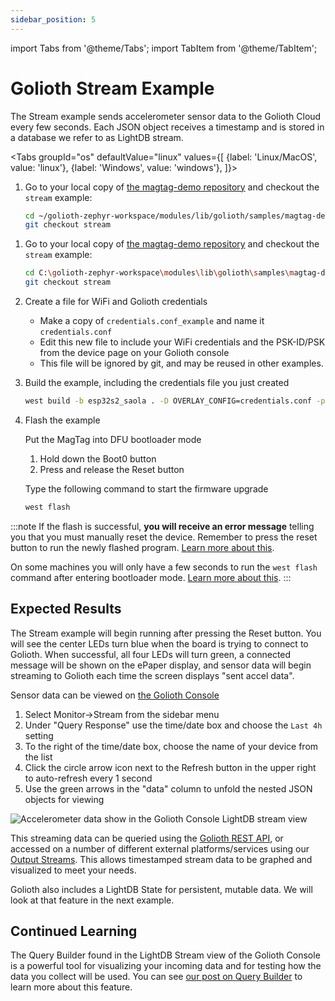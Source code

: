 ```yaml
---
sidebar_position: 5
---
```


import Tabs from '@theme/Tabs';
import TabItem from '@theme/TabItem';

# Golioth Stream Example

The Stream example sends accelerometer sensor data to the Golioth Cloud every few seconds. Each JSON object receives a timestamp and is stored in a database we refer to as LightDB stream.

<Tabs
groupId="os"
defaultValue="linux"
values={[
{label: 'Linux/MacOS', value: 'linux'},
{label: 'Windows', value: 'windows'},
]}>

<TabItem value="linux">

1. Go to your local copy of [the magtag-demo repository](https://github.com/golioth/magtag-demo) and checkout the `stream` example:

    ```bash
    cd ~/golioth-zephyr-workspace/modules/lib/golioth/samples/magtag-demo
    git checkout stream
    ```

</TabItem>
<TabItem value="windows">

1. Go to your local copy of [the magtag-demo repository](https://github.com/golioth/magtag-demo) and checkout the `stream` example:

    ```bash
    cd C:\golioth-zephyr-workspace\modules\lib\golioth\samples\magtag-demo
    git checkout stream
    ```

</TabItem>
</Tabs>

2. Create a file for WiFi and Golioth credentials

    * Make a copy of `credentials.conf_example` and name it `credentials.conf`
    * Edit this new file to include your WiFi credentials and the PSK-ID/PSK from the device page on your Golioth console
    * This file will be ignored by git, and may be reused in other examples.

3. Build the example, including the credentials file you just created

    ```bash
    west build -b esp32s2_saola . -D OVERLAY_CONFIG=credentials.conf -p
    ```

4. Flash the example

    Put the MagTag into DFU bootloader mode

    1. Hold down the Boot0 button
    2. Press and release the Reset button

    Type the following command to start the firmware upgrade

    ```bash
    west flash
    ```

:::note
If the flash is successful, **you will receive an error message** telling you that you must manually reset the device. Remember to press the reset button to run the newly flashed program. [Learn more about this](../zephyr-tips#you-must-press-the-reset-button-after-flashing-firmware).

On some machines you will only have a few seconds to run the `west flash` command after entering bootloader mode. [Learn more about this](../zephyr-tips.md#errors-with-west-build-zephyr-tree-and-esp32-environmental-variables).
:::

## Expected Results

The Stream example will begin running after pressing the Reset button. You will see the center LEDs turn blue when the board is trying to connect to Golioth. When successful, all four LEDs will turn green, a connected message will be shown on the ePaper display, and sensor data will begin streaming to Golioth each time the screen displays "sent accel data".

Sensor data can be viewed on [the Golioth Console](https://console.golioth.io/)

1. Select Monitor&rarr;Stream from the sidebar menu
2. Under "Query Response" use the time/date box and choose the `Last 4h` setting
3. To the right of the time/date box, choose the name of your device from the list
4. Click the circle arrow icon next to the Refresh button in the upper right to auto-refresh every 1 second
5. Use the green arrows in the "data" column to unfold the nested JSON objects for viewing

![Accelerometer data show in the Golioth Console LightDB stream view](../assets/golioth-stream-data.png)

This streaming data can be queried using the [Golioth REST API](https://docs.golioth.io/reference/rest-api/overview), or accessed on a number of different external platforms/services using our [Output Streams](https://docs.golioth.io/cloud/output-streams). This allows timestamped stream data to be graphed and visualized to meet your needs.

Golioth also includes a LightDB State for persistent, mutable data. We will look at that feature in the next example.

## Continued Learning

The Query Builder found in the LightDB Stream view of the Golioth Console is a powerful tool for visualizing your incoming data and for testing how the data you collect will be used. You can see [our post on Query Builder](https://blog.golioth.io/prototype-your-data-outputs-with-the-golioth-query-builder/) to learn more about this feature.
